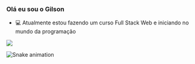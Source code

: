### Olá eu sou o Gilson

- 💻 Atualmente estou fazendo um curso Full Stack Web e iniciando no mundo da programação

<img src="https://github-readme-stats.vercel.app/api?username=gilsoncbsj&show_icons=true&rank_icon=github&theme=algolia" />


![Snake animation](https://github.com/gilsoncbsj/gilsoncbsj/blob/main/.github/workflows/cobrinha.yml)

